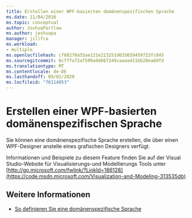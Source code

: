 ```yaml
---
title: Erstellen einer WPF-basierten domänenspezifischen Sprache
ms.date: 11/04/2016
ms.topic: conceptual
author: JoshuaPartlow
ms.author: joshuapa
manager: jillfra
ms.workload:
- multiple
ms.openlocfilehash: cf68270a55ae121e223251d035659459723fc045
ms.sourcegitcommit: 6cfffa72af599a9d667249caaaa411bb28ea69fd
ms.translationtype: MT
ms.contentlocale: de-DE
ms.lasthandoff: 09/02/2020
ms.locfileid: "76114853"
---
```

# <a name="create-a-wpf-based-domain-specific-language"></a>Erstellen einer WPF-basierten domänenspezifischen Sprache

Sie können eine domänenspezifische Sprache erstellen, die über einen WPF-Designer anstelle eines grafischen Designers verfügt.

Informationen und Beispiele zu diesem Feature finden Sie auf der Visual Studio-Website für Visualisierungs-und Modellierungs Tools unter [http://go.microsoft.com/fwlink/?LinkId=186128](https://code.msdn.microsoft.com/Visualization-and-Modeling-313535db)

## <a name="see-also"></a>Weitere Informationen

- [So definieren Sie eine domänenspezifische Sprache](../modeling/how-to-define-a-domain-specific-language.md)
